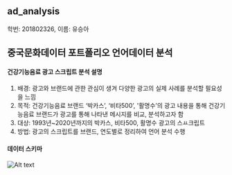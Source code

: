 ## ad_analysis
학번: 201802326, 이름: 유승아

## 중국문화데이터 포트폴리오 언어데이터 분석

#### 건강기능음료 광고 스크립트 분석 설명
1. 배경: 광고와 브랜드에 관한 관심이 생겨 다양한 광고의 실제 사례를 분석할 필요성을 느낌
2. 목적: 건강기능음료 브랜드 ‘박카스’, ‘비타500’, '활명수’의 광고 내용을 통해 건강기능음료 브랜드가 광고를 통해 나타낸 메시지를 비교, 분석하고자 함
3. 대상: 1993년~2020년까지의 박카스, 비타500, 활명수 광고의 스ㅛ크립트
4. 방법: 광고의 스크립트를 브랜드, 연도별로 정리하여 언어 분석 수행

#### 데이터 스키마
![Alt text](/YooSeungA/ad_analysis/img.png "박카스 데이터스키마")
